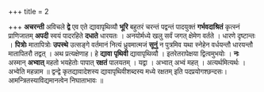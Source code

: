 +++
title = 2

+++
**अचरन्ती** अविचले **द्वे** एव एते द्यावापृथिव्यौ **भूरि** बहुतरं चरन्तं पद्वन्तं पादयुक्तं **गर्भवदाश्रितं** कृत्स्नं प्राणिजातम् **अपदी** स्वयं पादरहिते **दधाते** धारयतः । अनयोर्मध्ये खलु सर्वं जगत् क्षेमेण वर्तते । धारणे दृष्टान्तः । **पित्रोः** मातापित्रोः **उपस्थे** उत्सङ्गे वर्तमानं नित्यं ध्रुवमात्मजं **सूनुं** न पुत्रमिव यथा स्नेहेन वर्धयन्तौ धारयन्तौ मातापितरौ तद्वत् । अथ प्रत्यक्षेणाह। हे **द्यावा** **पृथिवी** द्यावापृथिव्यौ । इतरेतरापेक्षया द्वित्वमुभयोः । **नः** अस्मान् **अभ्वात्** महतो भयहेतोः पापात् **रक्षतं** पालयतम् । यद्वा । अभ्वात् अभ्वं महत् । अत्यर्थमित्यर्थः । अभ्वेति महन्नाम ॥ द्वन्द्वे कृतद्यावादेशस्य द्यावापृथिवीशब्दस्य मध्ये रक्षतम् इति पदप्रयोगश्छन्दसः। आमन्त्रितस्याविद्यमानत्वेन निघाताभावः ॥